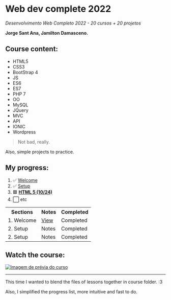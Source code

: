 # Web dev complete 2022

*Desenvolvimento Web Completo 2022 - 20 cursos + 20 projetos*

**Jorge Sant Ana, Jamilton Damasceno.**

## Course content:

* HTML5
* CSS3
* BootStrap 4
* JS
* ES6
* ES7
* PHP 7
* OO
* MySQL
* JQuery
* MVC
* API
* IONIC
* Wordpress

> Not bad, really.

Also, simple projects to practice.

## My progress:

1. :white_check_mark: [Welcome](1-welcome/readme.md)
2. :white_check_mark: [Setup](2-setup/readme.md)
3. :green_square: [**HTML 5 (10/24)**](3-html5/readme.md)
4. :white_large_square: etc

<table>
    <tr>
        <th>Sections</th>
        <th>Notes</th>
        <th>Completed</th>
    </tr>
    <tr>
        <td>1. Welcome</td>
        <td><a  href="">View</a></td>
        <td>Completed</td>
    </tr>
    <tr>
        <td>2. Setup</td>
        <td>Notes</td>
        <td>Completed</td>
    </tr>
    <tr>
        <td>2. Setup</td>
        <td>Notes</td>
        <td>Completed</td>
    </tr>
</table>

## Watch the course:

[![Imagem de prévia do curso](https://img-c.udemycdn.com/course/240x135/1341268_c20e_3.jpg)](https://www.udemy.com/course/web-completo/)

---

This time I wanted to blend the files of lessons together in course folder. :3

Also, I simplified the progress list, more intuitive and fast to do.
